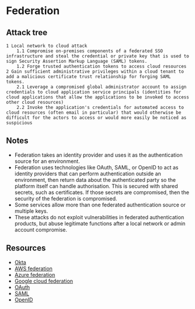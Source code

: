 # Federation

## Attack tree

```text
1 Local network to cloud attack
    1.1 Compromise on-premises components of a federated SSO infrastructure and steal the credential or private key that is used to sign Security Assertion Markup Language (SAML) tokens. 
    1.2 Forge trusted authentication tokens to access cloud resources
2 Gain sufficient administrative privileges within a cloud tenant to add a malicious certificate trust relationship for forging SAML tokens.
    2.1 Leverage a compromised global administrator account to assign credentials to cloud application service principals (identities for cloud applications that allow the applications to be invoked to access other cloud resources) 
    2.2 Invoke the application's credentials for automated access to cloud resources (often email in particular) that would otherwise be difficult for the actors to access or would more easily be noticed as suspicious
```

## Notes

* Federation takes an identity provider and uses it as the authentication source for an environment.
* Federation uses technologies like OAuth, SAML, or OpenID to act as identity providers that can perform 
authentication outside an environment, then return data about the authenticated party so the platform itself can 
handle authorisation. This is secured with shared secrets, such as certificates. If those secrets
are compromised, then the security of the federation is compromised.
* Some services allow more than one federated authentication source or multiple keys.
* These attacks do not exploit vulnerabilities in federated authentication products, but abuse legitimate functions 
after a local network or admin account compromise. 

## Resources

* [Okta](https://www.okta.com/identity-101/what-is-federated-identity)
* [AWS federation](https://aws.amazon.com/identity/federation)
* [Azure federation](https://docs.microsoft.com/en-us/azure/active-directory/hybrid/whatis-fed)
* [Google cloud federation](https://cloud.google.com/architecture/identity/federating-gcp-with-active-directory-introduction)
* [OAuth](https://oauth.net/2/)
* [SAML](https://auth0.com/blog/how-saml-authentication-works/)
* [OpenID](https://openid.net/)
